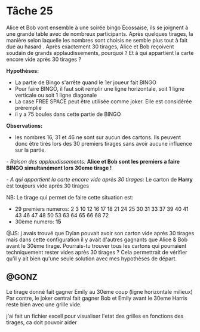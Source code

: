 # Tâche 25

Alice et Bob vont ensemble à une soirée bingo Écossaise, ils se joignent à une grande table
avec de nombreux participants. Après quelques tirages, la manière selon laquelle les nombres
sont choisis ne semble plus tout à fait due au hasard . Après exactement 30 tirages, Alice et
Bob reçoivent soudain de grands applaudissements, pourquoi ? Et à qui appartient la carte
encore vide après 30 tirages ? 

**Hypothèses:**
* La partie de Bingo s'arrête quand le 1er joueur fait BINGO
* Pour faire BINGO, il faut soit remplir une ligne horizontale, soit 1 ligne verticale ou soit 1 ligne diagonale
* La case FREE SPACE peut être utilisée comme joker. Elle est considérée préremplie
* il y a 75 boules dans cette partie de BINGO

**Observations:**
* les nombres 16, 31 et 46 ne sont sur aucun des cartons. Ils peuvent donc être tirés lors des 30 premiers tirages sans avoir aucune influence sur la partie.

*- Raison des applaudissements:*
**Alice et Bob sont les premiers a faire BINGO simultanément lors 30eme tirage !**

*- A qui appartient la carte encore vide après 30 tirages:*
Le carton de **Harry** est toujours vide après 30 tirages

NB: Le tirage qui permet de faire cette situation est: 
* 29 premiers numeros: 2	3	10	12	16	17	18	21	24	25	30	31	33	37	39	40	41	43	46	47	48	50	53	63	64	65	66	68	72
* 30ème numero: **15**

@JS: j avais trouvé que Dylan pouvait avoir son carton vide après 30 tirages mais dans cette configuration il y avait d'autres gagnants que Alice & Bob avant le 30ème tirage. Pourrais-tu trouver tous les cartons qui pourraient techniquement rester vides après 30 tirages ? Cela permettrait de vérifier qu'il y ait bien qu'une seule solution avec mes hypothèses de départ. 

## @GONZ

Le tirage donné fait gagner Emily au 30eme coup (ligne horizontale milieux)
Par contre, le joker central fait gagner Bob et Emily avant le 30eme
Harris reste bien avec une grille vide.

j'ai fait un fichier excell pour visualiser l'etat des grilles en fonctions des tirages, ca doit pouvoir aider

